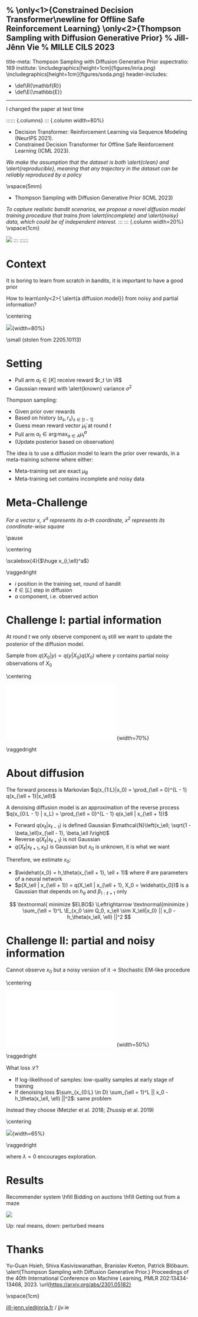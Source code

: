% \only<1>{Constrained Decision Transformer\newline for Offline Safe Reinforcement Learning} \only<2>{Thompson Sampling with Diffusion Generative Prior}
% Jill-Jênn Vie
% MILLE CILS 2023
---
title-meta: Thompson Sampling with Diffusion Generative Prior
aspectratio: 169
institute: \includegraphics[height=1cm]{figures/inria.png} \includegraphics[height=1cm]{figures/soda.png}
header-includes:
  - \def\R{\mathbf{R}}
  - \def\E{\mathbb{E}}
---
I changed the paper at test time

:::::: {.columns}
::: {.column width=80%}
- Decision Transformer: Reinforcement Learning via Sequence
Modeling (NeurIPS 2021).
- Constrained Decision Transformer for Offline Safe Reinforcement Learning (ICML 2023).

*We make the assumption that the dataset is both \alert{clean} and
\alert{reproducible}, meaning that any trajectory in the dataset can
be reliably reproduced by a policy*

\vspace{5mm}

- Thompson Sampling with Diffusion Generative Prior (ICML 2023)

*To capture realistic bandit scenarios, we propose a novel diffusion model training procedure that trains from \alert{incomplete} and \alert{noisy} data, which could be of independent interest.*
:::
::: {.column width=20%}
\vspace{1cm}

![](figures/drake.jpg)
:::
::::::

# Context

It is boring to learn from scratch in bandits, it is important to have a good prior

How to learn\only<2>{ \alert{a diffusion model}} from noisy and partial information?

\centering

![](figures/mab.png){width=80%}

\small (stolen from 2205.10113)

# Setting

- Pull arm $a_t \in [K]$ receive reward $r_t \in \R$
- Gaussian reward with \alert{known} variance $\sigma^2$

Thompson sampling:

- Given prior over rewards
- Based on history $(a_s, r_s)_{s \in [t - 1]}$
- Guess mean reward vector $\tilde\mu_t$ at round $t$
- Pull arm $a_t \in \arg \max_{a \in A} \tilde\mu^a_t$
- (Update posterior based on observation)

The idea is to use a diffusion model to learn the prior over rewards, in a meta-training scheme where either:

- Meta-training set are exact $\mu_B$
- Meta-training set contains incomplete and noisy data

# Meta-Challenge

*For a vector $x$, $x^a$ represents its $a$-th coordinate, $x^2$ represents its coordinate-wise square*

\pause

\centering

\scalebox{4}{$\huge x_{i,\ell}^a$}

\raggedright

- $i$ position in the training set, round of bandit
- $\ell \in [L]$ step in diffusion
- $a$ component, i.e. observed action

# Challenge I: partial information

At round $t$ we only observe component $a_t$ still we want to update the posterior of the diffusion model.

Sample from $q(X_0|y) \propto q(y|X_0) q(X_0)$ where $y$ contains partial noisy observations of $X_0$

\centering

![](figures/diffTS-small.pdf){width=70%}

\raggedright

# About diffusion

The forward process is Markovian $q(x_{1:L}|x_0) = \prod_{\ell = 0}^{L - 1} q(x_{\ell + 1}|x_\ell)$

A denoising diffusion model is an approximation of the reverse process $q(x_{0:L - 1} | x_L) = \prod_{\ell = 0}^{L - 1} q(x_\ell | x_{\ell + 1})$

- Forward $q\left(x_\ell | x_{\ell - 1}\right)$ is defined Gaussian $\mathcal{N}\left(x_\ell; \sqrt{1 - \beta_\ell}x_{\ell - 1}, \beta_\ell I\right)$
- Reverse $q(X_\ell | x_{\ell + 1})$ is not Gaussian
- $q(X_\ell | x_{\ell + 1}, x_0)$ is Gaussian but $x_0$ is unknown, it is what we want

Therefore, we estimate $x_0$:

- $\widehat{x_0} = h_\theta(x_{\ell + 1}, \ell + 1)$ where $\theta$ are parameters of a neural network
- $p(X_\ell | x_{\ell + 1}) = q(X_\ell | x_{\ell + 1}, X_0 = \widehat{x_0})$ is a Gaussian that depends on $h_\theta$ and $\beta_{1:\ell + 1}$ only

$$ \textnormal{ minimize $ELBO$} \Leftrightarrow \textnormal{minimize } \sum_{\ell = 1}^L \E_{x_0 \sim Q_0, x_\ell \sim X_\ell|x_0} || x_0 - h_\theta(x_\ell, \ell) ||^2 $$

# Challenge II: partial and noisy information

Cannot observe $x_0$ but a noisy version of it $\to$ Stochastic EM-like procedure

\centering

![](figures/diffusion-training-EM.pdf){width=50%}

\raggedright

What loss $\mathcal{L}$?

- If log-likelihood of samples: low-quality samples at early stage of training
- If denoising loss $\sum_{x_{0:L} \in D} \sum_{\ell = 1}^L || x_0 - h_\theta(x_\ell, \ell) ||^2$: same problem

Instead they choose (Metzler et al. 2018; Zhussip et al. 2019)

\centering

![](figures/diffts-em-loss.png){width=65%}

\raggedright

where $\lambda = 0$ encourages exploration.

# Results

Recommender system \hfill Bidding on auctions \hfill Getting out from a maze

![](figures/diffts-results.png)

Up: real means, down: perturbed means

# Thanks

Yu-Guan Hsieh, Shiva Kasiviswanathan, Branislav Kveton, Patrick Blöbaum.  
\alert{Thompson Sampling with Diffusion Generative Prior.} Proceedings of the 40th International Conference on Machine Learning, PMLR 202:13434-13468, 2023. \url{https://arxiv.org/abs/2301.05182}

\vspace{1cm}

jill-jenn.vie@inria.fr / jjv.ie
